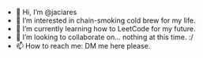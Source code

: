 - 👋 Hi, I’m @jaciares
- 👀 I’m interested in chain-smoking cold brew for my life.
- 🌱 I’m currently learning how to LeetCode for my future.
- 💞️ I’m looking to collaborate on... nothing at this time. :/
- 📫 How to reach me: DM me here please.

<!---
jaciares/jaciares is a ✨ special ✨ repository because its `README.md` (this file) appears on your GitHub profile.
You can click the Preview link to take a look at your changes.
--->
